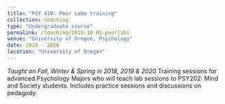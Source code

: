 ```yaml
---
title: "PSY 410: Peer Labs training"
collection: teaching
type: "Undergraduate course"
permalink: /teaching/2018-10-01-peerlabs
venue: "University of Oregon, Psychology"
date: 2018 - 2020
location: "University of Oregon"
---
```


<i>Taught on Fall, Winter & Spring in 2018, 2019 & 2020</i> 
Training sessions for advanced Psychology Majors who will teach lab sessions to PSY202: Mind and Society students. 
Includes practice sessions and discussions on pedagody. 
